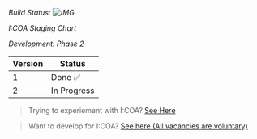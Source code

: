 *Build Status: ![IMG](https://github.com/Indiana-Crossroads-Of-America/website/actions/workflows/node.js.yml/badge.svg)*

*I:COA Staging Chart*

*Development: Phase 2*

| Version     | Status      |
| ----------- | ----------- |
| 1           |  Done ✅   |
| 2           | In Progress |



> Trying to experiement with I:COA? [See Here](https://github.com/Indiana-Crossroads-Of-America/indiana-crossroads-of-america/wiki)

> Want to develop for I:COA? [See here (All vacancies are voluntary)](https://forms.gle/YsUYZr7JTVypGx48A)
